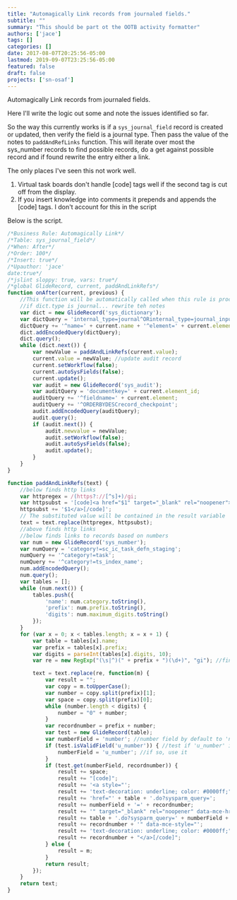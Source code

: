 ```yaml
---
title: "Automagically Link records from journaled fields."
subtitle: ""
summary: "This should be part ot the OOTB activity formatter"
authors: ['jace']
tags: []
categories: []
date: 2017-08-07T20:25:56-05:00
lastmod: 2019-09-07T23:25:56-05:00
featured: false
draft: false
projects: ['sn-osaf']
---
```


Automagically Link records from journaled fields.

Here I'll write the logic out some and note the issues identified so
far.

So the way this currently works is if a `sys_journal_field` record is
created or updated, then verify the field is a journal type. Then pass
the value of the notes to `paddAndRefLinks` function. This will iterate
over most the sys\_number records to find possible records, do a get
against possible record and if found rewrite the entry either a link.

The only places I've seen this not work well.

1.  Virtual task boards don't handle \[code\] tags well if the second
    tag is cut off from the display.
2.  If you insert knowledge into comments it prepends and appends the
    \[code\] tags. I don't account for this in the script

Below is the script.

```js
/*Business Rule: Automagically Link*/
/*Table: sys_journal_field*/
/*When: After*/
/*Order: 100*/
/*Insert: true*/
/*Upauthor: 'jace'
date:true*/
/*jslint sloppy: true, vars: true*/
/*global GlideRecord, current, paddAndLinkRefs*/
function onAfter(current, previous) {
    //This function will be automatically called when this rule is processed.
    //if dict.type is journal... rewrite teh notes
    var dict = new GlideRecord('sys_dictionary');
    var dictQuery = 'internal_type=journal^ORinternal_type=journal_input';
    dictQuery += '^name=' + current.name + '^element=' + current.element;
    dict.addEncodedQuery(dictQuery);
    dict.query();
    while (dict.next()) {
        var newValue = paddAndLinkRefs(current.value);
        current.value = newValue; //update audit record
        current.setWorkflow(false);
        current.autoSysFields(false);
        current.update();
        var audit = new GlideRecord('sys_audit');
        var auditQuery = 'documentkey=' + current.element_id;
        auditQuery += '^fieldname=' + current.element;
        auditQuery += '^ORDERBYDESCrecord_checkpoint';
        audit.addEncodedQuery(auditQuery);
        audit.query();
        if (audit.next()) {
            audit.newvalue = newValue;
            audit.setWorkflow(false);
            audit.autoSysFields(false);
            audit.update();
        }
    }
}

function paddAndLinkRefs(text) {
    //below finds http links
    var httpregex = /(https?://[^s]+)/gi;
    var httpsubst = '[code]<a href="$1" target="_blank" rel="noopener">';
    httpsubst += '$1</a>[/code]';
    // The substituted value will be contained in the result variable
    text = text.replace(httpregex, httpsubst);
    //above finds http links
    //below finds links to records based on numbers
    var num = new GlideRecord('sys_number');
    var numQuery = 'category!=sc_ic_task_defn_staging';
    numQuery += '^category!=task';
    numQuery += '^category!=ts_index_name';
    num.addEncodedQuery();
    num.query();
    var tables = [];
    while (num.next()) {
        tables.push({
            'name': num.category.toString(),
            'prefix': num.prefix.toString(),
            'digits': num.maximum_digits.toString()
        });
    }
    for (var x = 0; x < tables.length; x = x + 1) {
        var table = tables[x].name;
        var prefix = tables[x].prefix;
        var digits = parseInt(tables[x].digits, 10);
        var re = new RegExp("(\s|^)(" + prefix + ")(\d+)", "gi"); //find

        text = text.replace(re, function(m) {
            var result = "";
            var copy = m.toUpperCase();
            var number = copy.split(prefix)[1];
            var space = copy.split(prefix)[0];
            while (number.length < digits) {
                number = "0" + number;
            }
            var recordnumber = prefix + number;
            var test = new GlideRecord(table);
            var numberField = 'number'; //number field by default to 'number'
            if (test.isValidField('u_number')) { //test if 'u_number' is valid
                numberField = 'u_number'; //if so, use it
            }
            if (test.get(numberField, recordnumber)) {
                result += space;
                result += "[code]";
                result += '<a style="';
                result += 'text-decoration: underline; color: #0000ff;" ';
                result += 'href="' + table + '.do?sysparm_query=';
                result += numberField + '=' + recordnumber;
                result += '" target="_blank" rel="noopener" data-mce-href="';
                result += table + '.do?sysparm_query=' + numberField + '=';
                result += recordnumber + '" data-mce-style="';
                result += 'text-decoration: underline; color: #0000ff;">"';
                result += recordnumber + "</a>[/code]";
            } else {
                result = m;
            }
            return result;
        });
    }
    return text;
}
```
